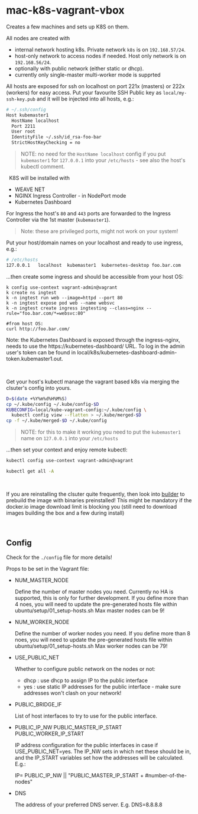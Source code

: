 # mac-k8s-vagrant-vbox

Creates a few machines and sets up K8S on them.

All nodes are created with
- internal network hosting k8s. Private network ``k8s`` is on ``192.168.57/24``.
- host-only network to access nodes if needed. Host only network is on ``192.168.56/24``.
- optionally with public network (either static or dhcp).
- currently only single-master multi-worker mode is supprted

All hosts are exposed for ssh on localhost on port 221x (masters) or 222x (workers) for easy access.
Put your favourite SSH Public key as ``local/my-ssh-key.pub`` and it will be injected into all hosts,
e.g.:
```bash
# ~/.ssh/config
Host kubemaster1
  HostName localhost
  Port 2211
  User root
  IdentityFile ~/.ssh/id_rsa-foo-bar
  StrictHostKeyChecking = no
```
> NOTE: no need for the ``HostName localhost`` config if you put ``kubemaster1`` for ``127.0.0.1`` into your ``/etc/hosts`` - see also the host's kubectl comment.

&nbsp;
K8S will be installed with
- WEAVE NET
- NGINX Ingress Controller - in NodePort mode
- Kubernetes Dashboard

For Ingress the host's ``80`` and ``443`` ports are forwarded to the Ingress Controller via the 1st master (``kubemaster1``).
> Note: these are privileged ports, might not work on your system!

Put your host/domain names on your localhost and ready to use ingress, e.g.:
```bash
# /etc/hosts
127.0.0.1   localhost  kubemaster1  kubernetes-desktop foo.bar.com
```
...then create some ingress and should be accessible from your host OS:
```bahs
k config use-context vagrant-admin@vagrant
k create ns ingtest
k -n ingtest run web --image=httpd --port 80
k -n ingtest expose pod web --name websvc
k -n ingtest create ingress ingtesting --class=nginx --rule="foo.bar.com/*=websvc:80"

#from host OS:
curl http://foo.bar.com/
```

Note: the Kubernetes Dashboard is exposed through the ingress-nginx, needs to use the https://kubernetes-dashboard/ URL.
To log in the admin user's token can be found in local/k8s/kubernetes-dashboard-admin-token.kubemaster1.out. 

&nbsp;

Get your host's kubectl manage the vagrant based k8s via merging the clsuter's config into yours.
```bash
D=$(date +%Y%m%d%H%M%S)
cp ~/.kube/config ~/.kube/config-$D 
KUBECONFIG=local/kube-vagrant-config:~/.kube/config \
  kubectl config view --flatten > ~/.kube/merged-$D
cp -f ~/.kube/merged-$D ~/.kube/config 
```
> NOTE: for this to make it working you need to put the ``kubemaster1`` name on ``127.0.0.1`` into your ``/etc/hosts``

...then set your context and enjoy remote kubectl:
```bash
kubectl config use-context vagrant-admin@vagrant

kubectl get all -A
```

&nbsp;

If you are reinstalling the clsuter quite frequently, then look into [builder](builder/README.md) to prebuild the image with binaries preinstalled!
This might be mandatory if the docker.io image download limit is blocking you (still need to download images building the box and a few during install)

&nbsp;

## Config 

Check for the ``./config`` file for more details!

Props to be set in the Vagrant file:
- NUM_MASTER_NODE

  Define the number of master nodes you need. Currently no HA is supported, this is only for further development. 
  If you define more than 4 noes, you will need to update the pre-generated hosts file within ubuntu/setup/01_setup-hosts.sh
  Max master nodes can be 9!

- NUM_WORKER_NODE

  Define the number of worker nodes you need.
  If you define more than 8 noes, you will need to update the pre-generated hosts file within ubuntu/setup/01_setup-hosts.sh
  Max worker nodes can be 79!
  
- USE_PUBLIC_NET

  Whether to configure public network on the nodes or not:
  - dhcp : use dhcp to assign IP to the public interface 
  - yes  : use static IP addresses for the public interface - make sure addresses won't clash on your network!
  
- PUBLIC_BRIDGE_IF

  List of host interfaces to try to use for the public interface.
  
- PUBLIC_IP_NW PUBLIC_MASTER_IP_START PUBLIC_WORKER_IP_START

  IP address configuration for the public interfaces in case if USE_PUBLIC_NET=yes. The IP_NW sets in which net these should be in, and the IP_START variables set how the addresses will be calculated. E.g.:
  
     IP= PUBLIC_IP_NW || "PUBLIC_MASTER_IP_START + #number-of-the-nodes"
     
- DNS

  The address of your preferred DNS server. E.g.  DNS=8.8.8.8
  
